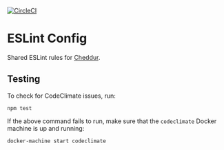 [![CircleCI](https://circleci.com/gh/cheddur/eslint-config.svg?style=shield&circle-token=9d318f8c2c4fb6ef91c29815fb3742bf34e71e3a)](https://circleci.com/gh/cheddur/eslint-config)

# ESLint Config

Shared ESLint rules for [Cheddur](https://www.cheddur.com).

## Testing

To check for CodeClimate issues, run:

```
npm test
```

If the above command fails to run, make sure that the
`codeclimate` Docker machine is up and running:

```
docker-machine start codeclimate
```
